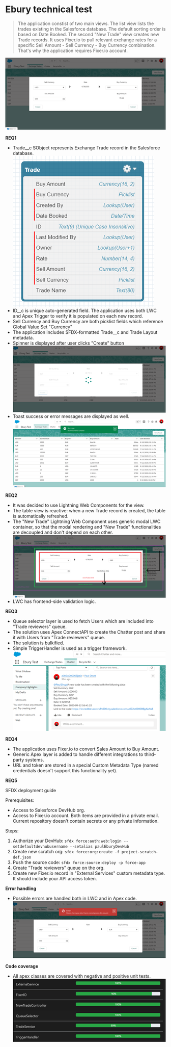 # Ebury technical test

> The application constist of two main views. The list view lists the trades existing in the Salesforce database. The default sorting order is based on Date Booked. The second "New Trade" view creates new Trade records. It uses Fixer.io to pull relevant exchange rates for a specific Sell Amount - Sell Currency - Buy Currency combination. That's why the application requires Fixer.io account.

![picture](screenshots/main_view.png)

**REQ1**

- Trade__c SObject represents Exchange Trade record in the Salesforce database.
![picture](screenshots/trade_model.png)
- ID__c is unique auto-generated field. The application uses both LWC and Apex Trigger to verify it is populated on each new record.
- Sell Currency and Buy Currency are both picklist fields which reference Global Value Set "Currency"
- The application includes SFDX-formatted Trade__c and Trade Layout metadata.
- Spinner is displayed after user clicks "Create" button
![picture](screenshots/spinner.png)
- Toast success or error messages are displayed as well.
![picture](screenshots/toast.png)

**REQ2**

- It was decided to use Lightning Web Components for the view. 
- The table view is reactive: when a new Trade record is created, the table is automatically refreshed.
- The "New Trade" Lightning Web Component uses generic modal LWC container, so that the modal rendering and "New Trade" functionalities are decoupled and don't depend on each other.
![picture](screenshots/lwc_structure.png)
- LWC has frontend-side validation logic.

**REQ3**

- Queue selector layer is used to fetch Users which are included into "Trade reviewers" queue.
- The solution uses Apex ConnectAPI to create the Chatter post and share it with Users from "Trade reviewers" queue.
- The solution is bulkified.
- Simple TriggerHandler is used as a trigger framework.
 ![picture](screenshots/chatter_post.png)

 **REQ4**

 - The application uses Fixer.io to convert Sales Amount to Buy Amount.
 - Generic Apex layer is added to handle different integrations to third-party systems.
 - URL and token are stored in a special Custom Metadata Type (named credentials doesn't support this functionality yet).

 **REQ5**

SFDX deployment guide

 Prerequisites:
 - Access to Salesforce DevHub org. 
 - Access to Fixer.io account.
 Both items are provided in a private email. Current repository doesn't contain secrets or any private information.

 Steps:
1. Authorize your DevHub: `sfdx force:auth:web:login --setdefaultdevhubusername --setalias paulEburyDevHub`
2. Create new scratch org: `sfdx force:org:create -f project-scratch-def.json`
3. Push the source code: `sfdx force:source:deploy -p force-app`
4. Create "Trade reviewers" queue on the org.
5. Create new Fixer.io record in "External Services" custom metadata type. It should include your API access token.

**Error handling**

- Possible errors are handled both in LWC and in Apex code.
 ![picture](screenshots/error_example.png)

**Code coverage**

- All apex classes are covered with negative and positive unit tests.
 ![picture](screenshots/code_coverage.png)